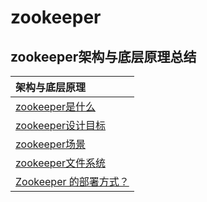 # zookeeper

## zookeeper架构与底层原理总结

|架构与底层原理|
| :------ |
| [zookeeper是什么](./whatzookeeper/README.MD)|
| [zookeeper设计目标](./zookeeperdesigngoal/README.MD)|
| [zookeeper场景](./zookeeperscene/README.MD)|
| [zookeeper文件系统](./zookeeperfilesys/README.MD)|
| [Zookeeper 的部署方式？](./zookeeperdeploy/README.MD)|